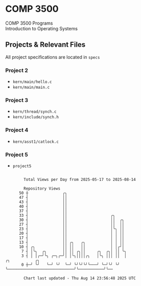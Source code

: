 # COMP 3500
COMP 3500 Programs  
Introduction to Operating Systems  
## Projects & Relevant Files
All project specifications are located in `specs`
### Project 2
- `kern/main/hello.c`
- `kern/main/main.c`
### Project 3
- `kern/thread/synch.c`
- `kern/include/synch.h`
### Project 4
- `kern/asst1/catlock.c`
### Project 5
- `project5`

```

        Total Views per Day from 2025-05-17 to 2025-08-14

        Repository Views
      50 ┼               ╭╮
      47 ┤               ││
      43 ┤               ││
      40 ┤               ││
      37 ┤               ││
      33 ┤               ││                   ╭╮
      30 ┤               ││                   ││  ╭╮
      27 ┤               ││                   ││  ││
      23 ┤               ││                   │╰╮ ││
      20 ┤               ││                   │ │ ││
      17 ┤               ││                   │ │ ││
      13 ┤               ││ ╭╮   ╭╮           │ │ ││
      10 ┤ ╭╮            ││ ││   ││           │ │╭╯│
       7 ┤ │╰╮  ╭╮       ││ ││ ╭╮││     ╭╮  ╭╮│ ││ ╰╮
       3 ┤ │ │╭─╯╰╮ ╭─╮╭─╯│ │╰╮││││╭╮   │╰╮ │││ ││  │                             ╭╮           ╭╮
       0 ┼─╯ ╰╯   ╰─╯ ╰╯  ╰─╯ ╰╯╰╯╰╯╰───╯ ╰─╯╰╯ ╰╯  ╰─────────────────────────────╯╰───────────╯╰──

        Chart last updated - Thu Aug 14 23:56:48 2025 UTC
        
```
